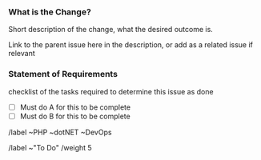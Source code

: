 <!-- Title: Issue-Deliverable.md -->
<!--- THIS TEMPLATE IS TO BE USED FOR BREAKING DOWN ISSUES INTO SMALLER DELIVERABLES NOT FOR BUGS OR CHANGE REQUESTS -->

### What is the Change?

Short description of the change, what the desired outcome is.

Link to the parent issue here in the description, or add as a related issue if relevant


### Statement of Requirements

checklist of the tasks required to determine this issue as done

- [ ] Must do A for this to be complete
- [ ] Must do B for this to be complete

<!-- ENFORCEMENT-END -->
<!--- Set Team label - Delete as appropriate -->
/label ~PHP ~dotNET ~DevOps

<!--- set product or project labels if available  -->


<!--- set initial issue status and weight  -->
/label ~"To Do" 
/weight 5
